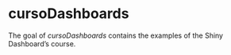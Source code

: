 
<!-- README.md is generated from README.Rmd. Please edit that file -->

# cursoDashboards

<!-- badges: start -->
<!-- badges: end -->

The goal of *cursoDashboards* contains the examples of the Shiny
Dashboard’s course.
